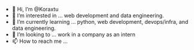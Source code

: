 - 👋 Hi, I’m @Koraxtu
- 👀 I’m interested in ... web development and data engineering.
- 🌱 I’m currently learning ... python, web development, devops/infra, and data engineering.
- 💞️ I’m looking to ... work in a company as an intern
- 📫 How to reach me ... 

<!---
Koraxtu/Koraxtu is a ✨ special ✨ repository because its `README.md` (this file) appears on your GitHub profile.
You can click the Preview link to take a look at your changes.
--->
